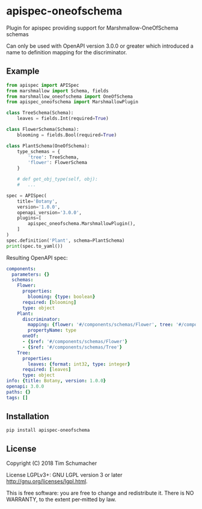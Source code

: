 # apispec-oneofschema

Plugin for apispec providing support for Marshmallow-OneOfSchema schemas

Can only be used with OpenAPI version 3.0.0 or greater which introduced a
name to definition mapping for the discriminator.

## Example

```python
from apispec import APISpec
from marshmallow import Schema, fields
from marshmallow_oneofschema import OneOfSchema
from apispec_oneofschema import MarshmallowPlugin

class TreeSchema(Schema):
    leaves = fields.Int(required=True)

class FlowerSchema(Schema):
    blooming = fields.Bool(required=True)

class PlantSchema(OneOfSchema):
    type_schemas = {
        'tree': TreeSchema,
        'flower': FlowerSchema
    }

    # def get_obj_type(self, obj):
    #   ...

spec = APISpec(
    title='Botany',
    version='1.0.0',
    openapi_version='3.0.0',
    plugins=[
        apispec_oneofschema.MarshmallowPlugin(),
    ]
)
spec.definition('Plant', schema=PlantSchema)
print(spec.to_yaml())
```

Resulting OpenAPI spec:

```yaml
components:
  parameters: {}
  schemas:
    Flower:
      properties:
        blooming: {type: boolean}
      required: [blooming]
      type: object
    Plant:
      discriminator:
        mapping: {flower: '#/components/schemas/Flower', tree: '#/components/schemas/Tree'}
        propertyName: type
      oneOf:
      - {$ref: '#/components/schemas/Flower'}
      - {$ref: '#/components/schemas/Tree'}
    Tree:
      properties:
        leaves: {format: int32, type: integer}
      required: [leaves]
      type: object
info: {title: Botany, version: 1.0.0}
openapi: 3.0.0
paths: {}
tags: []
```

## Installation

    pip install apispec-oneofschema

## License

Copyright (C) 2018 Tim Schumacher

License LGPLv3+: GNU LGPL version 3 or later <http://gnu.org/licenses/lgpl.html>.

This is free software: you are free to change and redistribute it.
There is NO WARRANTY, to the extent per‐mitted by law.
